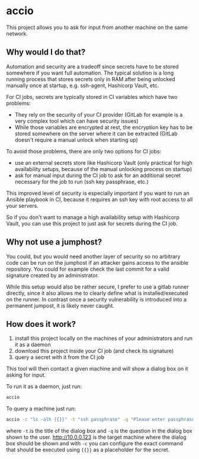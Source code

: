 # accio

This project allows you to ask for input from another machine on the same network.

## Why would I do that?

Automation and security are a tradeoff since secrets have to be stored somewhere if you want full automation.
The typical solution is a long running process that stores secrets only in RAM after being unlocked manually once at startup, e.g. ssh-agent, Hashicorp Vault, etc.

For CI jobs, secrets are typically stored in CI variables which have two problems:
 - They rely on the security of your CI provider (GitLab for example is a very complex tool which can have security issues)
 - While those variables are encrypted at rest, the encryption key has to be stored somewhere on the server where it can be extracted (GitLab doesn't require a manual unlock when starting up)

To avoid those problems, there are only two options for CI jobs:
 - use an external secrets store like Hashicorp Vault (only practical for high availability setups, because of the manual unlocking process on startup)
 - ask for manual input during the CI job to ask for an additional secret necessary for the job to run (ssh key passphrase, etc.)

This improved level of security is especially important if you want to run an Ansible playbook in CI, because it requires an ssh key with root access to all your servers.

So if you don't want to manage a high availability setup with Hashicorp Vault, you can use this project to just ask for secrets during the CI job.

## Why not use a jumphost?

You could, but you would need another layer of security so no arbitrary code can be run on the jumphost if an attacker gains access to the ansible repository.
You could for example check the last commit for a valid signature created by an administrator.

While this setup would also be rather secure, I prefer to use a gitlab runner directly, since it also allows me to clearly define what is installed/executed on the runner.
In contrast once a security vulnerability is introduced into a permanent jumpost, it is likely never caught.

## How does it work?

 1. install this project locally on the machines of your administrators and run it as a daemon
 2. download this project inside your CI job (and check its signature)
 3. query a secret with it from the CI job

This tool will then contact a given machine and will show a dialog box on it asking for input.

To run it as a daemon, just run:

```bash
accio
```

To query a machine just run:

```bash
accio -c "ls -alh {{}}" -t "ssh passphrase" -q "Please enter passphrase for ssh private key:"  http://10.0.0.123
```

where `-t` is the title of the dialog box and `-q` is the question in the dialog box shown to the user.
http://10.0.0.123 is the target machine where the dialog box should be shown and with `-c` you can configure the exact command that should be executed using `{{}}` as a placeholder for the secret.
